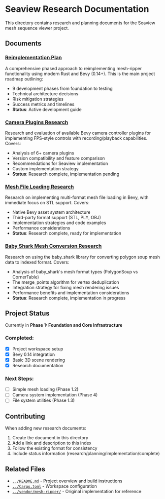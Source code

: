 # Seaview Research Documentation

This directory contains research and planning documents for the Seaview mesh sequence viewer project.

## Documents

### [Reimplementation Plan](./reimplimentation.md)
A comprehensive phased approach to reimplementing mesh-ripper functionality using modern Rust and Bevy (0.14+). This is the main project roadmap outlining:

- 9 development phases from foundation to testing
- Technical architecture decisions
- Risk mitigation strategies
- Success metrics and timelines
- **Status**: Active development guide

### [Camera Plugins Research](./cameras.md)
Research and evaluation of available Bevy camera controller plugins for implementing FPS-style controls with recording/playback capabilities. Covers:

- Analysis of 6+ camera plugins
- Version compatibility and feature comparison
- Recommendations for Seaview implementation
- Custom implementation strategy
- **Status**: Research complete, implementation pending

### [Mesh File Loading Research](./mesh-loading.md)
Research on implementing multi-format mesh file loading in Bevy, with immediate focus on STL support. Covers:

- Native Bevy asset system architecture
- Third-party format support (STL, PLY, OBJ)
- Implementation strategies and code examples
- Performance considerations
- **Status**: Research complete, ready for implementation

### [Baby Shark Mesh Conversion Research](./baby_shark_mesh_conversion.md)
Research on using the baby_shark library for converting polygon soup mesh data to indexed format. Covers:

- Analysis of baby_shark's mesh format types (PolygonSoup vs CornerTable)
- The merge_points algorithm for vertex deduplication
- Integration strategy for fixing mesh rendering issues
- Performance benefits and implementation considerations
- **Status**: Research complete, implementation in progress

## Project Status

Currently in **Phase 1: Foundation and Core Infrastructure**

### Completed:
- [x] Project workspace setup
- [x] Bevy 0.14 integration
- [x] Basic 3D scene rendering
- [x] Research documentation

### Next Steps:
- [ ] Simple mesh loading (Phase 1.2)
- [ ] Camera system implementation (Phase 4)
- [ ] File system utilities (Phase 1.3)

## Contributing

When adding new research documents:
1. Create the document in this directory
2. Add a link and description to this index
3. Follow the existing format for consistency
4. Include status information (research/planning/implementation/complete)

## Related Files

- [`../README.md`](../README.md) - Project overview and build instructions
- [`../Cargo.toml`](../Cargo.toml) - Workspace configuration
- [`../vendor/mesh-ripper/`](../vendor/mesh-ripper/) - Original implementation for reference
